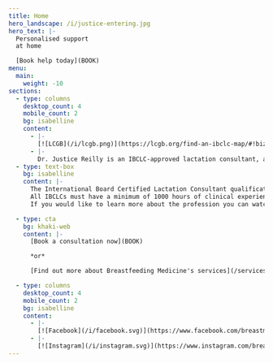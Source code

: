 ```yaml
---
title: Home
hero_landscape: /i/justice-entering.jpg
hero_text: |-
  Personalised support  
  at home

  [Book help today](BOOK)
menu:
  main:
    weight: -10
sections:
  - type: columns
    desktop_count: 4
    mobile_count: 2
    bg: isabelline
    content:
      - |-
        [![LCGB](/i/lcgb.png)](https://lcgb.org/find-an-ibclc-map/#!biz/id/5feb5f70f74ca15cb3446260/About)
      - |-
        Dr. Justice Reilly is an IBCLC-approved lactation consultant, and a member of Lactation Consultants of Great Britain.
  - type: text-box
    bg: isabelline
    content: |-
      The International Board Certified Lactation Consultant qualification is the highest standard of lactation education, recognised throughout the world.
      All IBCLCs must have a minimum of 1000 hours of clinical experience supporting breast/chestfeeding dyads in addition to N approved course of education, before passing the exam.
      If you would like to learn more about the profession you can watch [this video](https://youtu.be/rFzGSyb3IjA).

  - type: cta
    bg: khaki-web
    content: |-
      [Book a consultation now](BOOK)

      *or*

      [Find out more about Breastfeeding Medicine's services](/services)

  - type: columns
    desktop_count: 4
    mobile_count: 2
    bg: isabelline
    content:
      - |-
        [![Facebook](/i/facebook.svg)](https://www.facebook.com/breastmed/)
      - |-
        [![Instagram](/i/instagram.svg)](https://www.instagram.com/breastmed/)
---
```

